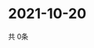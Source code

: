# 2021-10-20
  共 0条

  <!-- BEGIN -->
  <!-- 最后更新时间Wed Oct 20 2021 15:02:57 GMT+0000 (Coordinated Universal Time) -->
  
  <!-- END -->
  
  